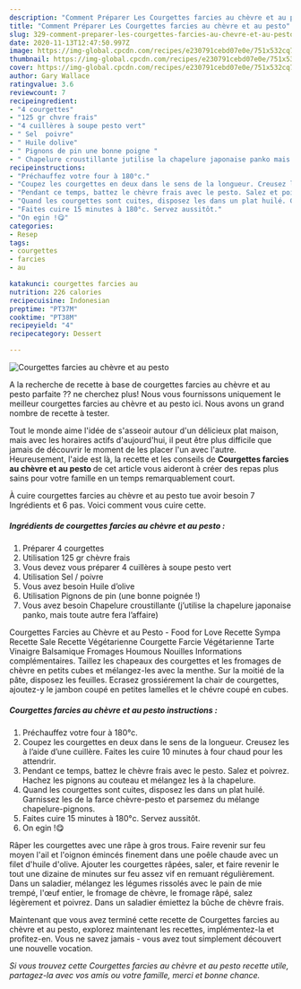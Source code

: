 ```yaml
---
description: "Comment Préparer Les Courgettes farcies au chèvre et au pesto"
title: "Comment Préparer Les Courgettes farcies au chèvre et au pesto"
slug: 329-comment-preparer-les-courgettes-farcies-au-chevre-et-au-pesto
date: 2020-11-13T12:47:50.997Z
image: https://img-global.cpcdn.com/recipes/e230791cebd07e0e/751x532cq70/courgettes-farcies-au-chevre-et-au-pesto-photo-principale-de-la-recette.jpg
thumbnail: https://img-global.cpcdn.com/recipes/e230791cebd07e0e/751x532cq70/courgettes-farcies-au-chevre-et-au-pesto-photo-principale-de-la-recette.jpg
cover: https://img-global.cpcdn.com/recipes/e230791cebd07e0e/751x532cq70/courgettes-farcies-au-chevre-et-au-pesto-photo-principale-de-la-recette.jpg
author: Gary Wallace
ratingvalue: 3.6
reviewcount: 7
recipeingredient:
- "4 courgettes"
- "125 gr chvre frais"
- "4 cuillères à soupe pesto vert"
- " Sel  poivre"
- " Huile dolive"
- " Pignons de pin une bonne poigne "
- " Chapelure croustillante jutilise la chapelure japonaise panko mais toute autre fera laffaire"
recipeinstructions:
- "Préchauffez votre four à 180°c."
- "Coupez les courgettes en deux dans le sens de la longueur. Creusez les à l’aide d’une cuillère. Faites les cuire 10 minutes à four chaud pour les attendrir."
- "Pendant ce temps, battez le chèvre frais avec le pesto. Salez et poivrez. Hachez les pignons au couteau et mélangez les à la chapelure."
- "Quand les courgettes sont cuites, disposez les dans un plat huilé. Garnissez les de la farce chèvre-pesto et parsemez du mélange chapelure-pignons."
- "Faites cuire 15 minutes à 180°c. Servez aussitôt."
- "On egin !😋"
categories:
- Resep
tags:
- courgettes
- farcies
- au

katakunci: courgettes farcies au 
nutrition: 226 calories
recipecuisine: Indonesian
preptime: "PT37M"
cooktime: "PT38M"
recipeyield: "4"
recipecategory: Dessert

---
```



![Courgettes farcies au chèvre et au pesto](https://img-global.cpcdn.com/recipes/e230791cebd07e0e/751x532cq70/courgettes-farcies-au-chevre-et-au-pesto-photo-principale-de-la-recette.jpg)

A la recherche de recette à base de courgettes farcies au chèvre et au pesto parfaite ?? ne cherchez plus! Nous vous fournissons uniquement le meilleur courgettes farcies au chèvre et au pesto ici. Nous avons un grand nombre de recette à tester.

Tout le monde aime l'idée de s'asseoir autour d'un délicieux plat maison, mais avec les horaires actifs d'aujourd'hui, il peut être plus difficile que jamais de découvrir le moment de les placer l'un avec l'autre. Heureusement, l'aide est là, la recette et les conseils de <strong> Courgettes farcies au chèvre et au pesto </strong> de cet article vous aideront à créer des repas plus sains pour votre famille en un temps remarquablement court.

<!--inarticleads1-->

À cuire courgettes farcies au chèvre et au pesto tue avoir besoin 7 Ingrédients et 6 pas. Voici comment vous cuire cette.

##### Ingrédients de courgettes farcies au chèvre et au pesto :

1. Préparer 4 courgettes
1. Utilisation 125 gr chèvre frais
1. Vous devez vous préparer 4 cuillères à soupe pesto vert
1. Utilisation  Sel / poivre
1. Vous avez besoin  Huile d’olive
1. Utilisation  Pignons de pin (une bonne poignée !)
1. Vous avez besoin  Chapelure croustillante (j’utilise la chapelure japonaise panko, mais toute autre fera l’affaire)


Courgettes Farcies au Chèvre et au Pesto - Food for Love Recette Sympa Recette Sale Recette Végétarienne Courgette Farcie Végétarienne Tarte Vinaigre Balsamique Fromages Houmous Nouilles Informations complémentaires. Taillez les chapeaux des courgettes et les fromages de chèvre en petits cubes et mélangez-les avec la menthe. Sur la moitié de la pâte, disposez les feuilles. Ecrasez grossiérement la chair de courgettes, ajoutez-y le jambon coupé en petites lamelles et le chévre coupé en cubes. 

<!--inarticleads2-->

##### Courgettes farcies au chèvre et au pesto instructions :

1. Préchauffez votre four à 180°c.
1. Coupez les courgettes en deux dans le sens de la longueur. Creusez les à l’aide d’une cuillère. Faites les cuire 10 minutes à four chaud pour les attendrir.
1. Pendant ce temps, battez le chèvre frais avec le pesto. Salez et poivrez. Hachez les pignons au couteau et mélangez les à la chapelure.
1. Quand les courgettes sont cuites, disposez les dans un plat huilé. Garnissez les de la farce chèvre-pesto et parsemez du mélange chapelure-pignons.
1. Faites cuire 15 minutes à 180°c. Servez aussitôt.
1. On egin !😋


Râper les courgettes avec une râpe à gros trous. Faire revenir sur feu moyen l&#39;ail et l&#39;oignon émincés finement dans une poêle chaude avec un filet d&#39;huile d&#39;olive. Ajouter les courgettes râpées, saler, et faire revenir le tout une dizaine de minutes sur feu assez vif en remuant régulièrement. Dans un saladier, mélangez les légumes rissolés avec le pain de mie trempé, l&#39;œuf entier, le fromage de chèvre, le fromage râpé, salez légèrement et poivrez. Dans un saladier émiettez la bûche de chèvre frais. 

<!--inarticleads1-->

<p>
Maintenant que vous avez terminé cette recette de Courgettes farcies au chèvre et au pesto, explorez maintenant les recettes, implémentez-la et profitez-en. Vous ne savez jamais - vous avez tout simplement découvert une nouvelle vocation.
</p>

<p>
<i>Si vous trouvez cette Courgettes farcies au chèvre et au pesto recette utile, partagez-la avec vos amis ou votre famille, merci et bonne chance.</i>
</p>
